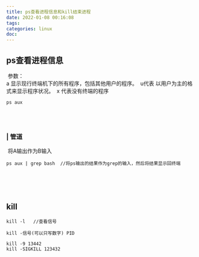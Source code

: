 ```yaml
---
title: ps查看进程信息和kill结束进程
date: 2022-01-08 00:16:08
tags:
categories: linux
doc:
---
```


## ps查看进程信息

​	参数：	  
​		  a   显示现行终端机下的所有程序，包括其他用户的程序。
​		  u代表 以用户为主的格式来显示程序状况。
​		  x 代表没有终端的程序

```
ps aux
```

<br/><br/>

### | 管道

​	将A输出作为B输入

```
ps aux | grep bash  //将ps输出的结果作为grep的输入，然后将结果显示回终端
```

<br/><br/><br/>

## kill

`kill -l   //查看信号`

`kill -信号(可以只写数字) PID`

```
kill -9 13442
kill -SIGKILL 123432
```

